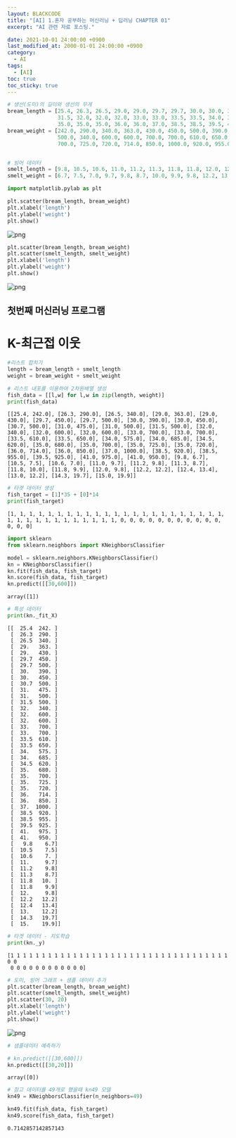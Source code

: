 ```yaml
---
layout: BLACKCODE
title: "[AI] 1.혼자 공부하는 머신러닝 + 딥러닝 CHAPTER 01"
excerpt: "AI 관련 자료 포스팅."

date: 2021-10-01 24:00:00 +0900
last_modified_at: 2000-01-01 24:00:00 +0900
category: 
  - AI
tags: 
  - [AI] 
toc: true
toc_sticky: true
---
```



```python
# 생선(도미)의 길이와 생선의 무게 
bream_length = [25.4, 26.3, 26.5, 29.0, 29.0, 29.7, 29.7, 30.0, 30.0, 30.7, 31.0, 31.0, 
                31.5, 32.0, 32.0, 32.0, 33.0, 33.0, 33.5, 33.5, 34.0, 34.0, 34.5, 35.0, 
                35.0, 35.0, 35.0, 36.0, 36.0, 37.0, 38.5, 38.5, 39.5, 41.0, 41.0]
bream_weight = [242.0, 290.0, 340.0, 363.0, 430.0, 450.0, 500.0, 390.0, 450.0, 500.0, 475.0, 500.0, 
                500.0, 340.0, 600.0, 600.0, 700.0, 700.0, 610.0, 650.0, 575.0, 685.0, 620.0, 680.0, 
                700.0, 725.0, 720.0, 714.0, 850.0, 1000.0, 920.0, 955.0, 925.0, 975.0, 950.0]


# 빙어 데이터
smelt_length = [9.8, 10.5, 10.6, 11.0, 11.2, 11.3, 11.8, 11.8, 12.0, 12.2, 12.4, 13.0, 14.3, 15.0]
smelt_weight = [6.7, 7.5, 7.0, 9.7, 9.8, 8.7, 10.0, 9.9, 9.8, 12.2, 13.4, 12.2, 19.7, 19.9]
```


```python
import matplotlib.pylab as plt

plt.scatter(bream_length, bream_weight)
plt.xlabel('length')
plt.ylabel('weight')
plt.show()
```


    
![png](/public/img/AI/Chapter01_files/Chapter01_2_0.png)
    



```python
plt.scatter(bream_length, bream_weight)
plt.scatter(smelt_length, smelt_weight)
plt.xlabel('length')
plt.ylabel('weight')
plt.show()
```


    
![png](/public/img/AI/Chapter01_files/Chapter01_3_0.png)
    


## 첫번째 머신러닝 프로그램

# K-최근접 이웃


```python
#리스트 합치기
length = bream_length + smelt_length
weight = bream_weight + smelt_weight
```


```python
# 리스트 내포를 이용하여 2차원배열 생성
fish_data = [[l,w] for l,w in zip(length, weight)]
print(fish_data)
```

    [[25.4, 242.0], [26.3, 290.0], [26.5, 340.0], [29.0, 363.0], [29.0, 430.0], [29.7, 450.0], [29.7, 500.0], [30.0, 390.0], [30.0, 450.0], [30.7, 500.0], [31.0, 475.0], [31.0, 500.0], [31.5, 500.0], [32.0, 340.0], [32.0, 600.0], [32.0, 600.0], [33.0, 700.0], [33.0, 700.0], [33.5, 610.0], [33.5, 650.0], [34.0, 575.0], [34.0, 685.0], [34.5, 620.0], [35.0, 680.0], [35.0, 700.0], [35.0, 725.0], [35.0, 720.0], [36.0, 714.0], [36.0, 850.0], [37.0, 1000.0], [38.5, 920.0], [38.5, 955.0], [39.5, 925.0], [41.0, 975.0], [41.0, 950.0], [9.8, 6.7], [10.5, 7.5], [10.6, 7.0], [11.0, 9.7], [11.2, 9.8], [11.3, 8.7], [11.8, 10.0], [11.8, 9.9], [12.0, 9.8], [12.2, 12.2], [12.4, 13.4], [13.0, 12.2], [14.3, 19.7], [15.0, 19.9]]
    


```python
# 타겟 데이터 생성
fish_target = [1]*35 + [0]*14
print(fish_target)
```

    [1, 1, 1, 1, 1, 1, 1, 1, 1, 1, 1, 1, 1, 1, 1, 1, 1, 1, 1, 1, 1, 1, 1, 1, 1, 1, 1, 1, 1, 1, 1, 1, 1, 1, 1, 0, 0, 0, 0, 0, 0, 0, 0, 0, 0, 0, 0, 0, 0]
    


```python
import sklearn
from sklearn.neighbors import KNeighborsClassifier

model = sklearn.neighbors.KNeighborsClassifier()
kn = KNeighborsClassifier()
kn.fit(fish_data, fish_target)
kn.score(fish_data, fish_target)
kn.predict([[30,600]])
```




    array([1])




```python
# 특성 데이터
print(kn._fit_X)
```

    [[  25.4  242. ]
     [  26.3  290. ]
     [  26.5  340. ]
     [  29.   363. ]
     [  29.   430. ]
     [  29.7  450. ]
     [  29.7  500. ]
     [  30.   390. ]
     [  30.   450. ]
     [  30.7  500. ]
     [  31.   475. ]
     [  31.   500. ]
     [  31.5  500. ]
     [  32.   340. ]
     [  32.   600. ]
     [  32.   600. ]
     [  33.   700. ]
     [  33.   700. ]
     [  33.5  610. ]
     [  33.5  650. ]
     [  34.   575. ]
     [  34.   685. ]
     [  34.5  620. ]
     [  35.   680. ]
     [  35.   700. ]
     [  35.   725. ]
     [  35.   720. ]
     [  36.   714. ]
     [  36.   850. ]
     [  37.  1000. ]
     [  38.5  920. ]
     [  38.5  955. ]
     [  39.5  925. ]
     [  41.   975. ]
     [  41.   950. ]
     [   9.8    6.7]
     [  10.5    7.5]
     [  10.6    7. ]
     [  11.     9.7]
     [  11.2    9.8]
     [  11.3    8.7]
     [  11.8   10. ]
     [  11.8    9.9]
     [  12.     9.8]
     [  12.2   12.2]
     [  12.4   13.4]
     [  13.    12.2]
     [  14.3   19.7]
     [  15.    19.9]]
    


```python
# 타겟 데이터 - 지도학습
print(kn._y)
```

    [1 1 1 1 1 1 1 1 1 1 1 1 1 1 1 1 1 1 1 1 1 1 1 1 1 1 1 1 1 1 1 1 1 1 1 0 0
     0 0 0 0 0 0 0 0 0 0 0 0]
    


```python
# 도미, 빙어 그래프 + 샘플 데이터 추가
plt.scatter(bream_length, bream_weight)
plt.scatter(smelt_length, smelt_weight)
plt.scatter(30, 20)
plt.xlabel('length')
plt.ylabel('weight')
plt.show()
```


    
![png](/public/img/AI/Chapter01_files/Chapter01_11_0.png)
    



```python
# 샘플데이터 예측하기

# kn.predict([[30,600]])
kn.predict([[30,20]])
```




    array([0])




```python
# 참고 데이터를 49개로 했을때 kn49 모델
kn49 = KNeighborsClassifier(n_neighbors=49)

kn49.fit(fish_data, fish_target)
kn49.score(fish_data, fish_target)
```




    0.7142857142857143


